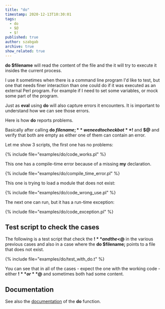 ```yaml
---
title: "do"
timestamp: 2020-12-13T10:30:01
tags:
  - do
  - $@
  - $!
published: true
author: szabgab
archive: true
show_related: true
---
```



**do $filename** will read the content of the file and the it will try to execute it insides the current process.

I use it sometimes when there is a command line program I'd like to test, but one that needs finer interaction
than one could do if it was executed as an external Perl program. For example if I need to set some variables, or
mock some part of the program.

Just as **eval** using **do** will also capture errors it encounters. It is important to understand how we can
see those errors.

Here is how **do** reports problems.


Basically after calling **do $filename;**we need to check bot **$!** and <b>$@</b> and verify that both are empty
as either one of them can contain an error.

Let me show 3 scripts, the first one has no problems:

{% include file="examples/do/code_works.pl" %}

This one has a compile-time error because of a missing **my** declaration.

{% include file="examples/do/compile_time_error.pl" %}

This one is trying to load a module that does not exist:

{% include file="examples/do/code_wrong_use.pl" %}

The next one can run, but it has a run-time exception:

{% include file="examples/do/code_exception.pl" %}

## Test script to check the cases

The following is a test script that check the **$!** and the <$@** in the various previous cases and also
in a case where the **do $filename;** points to a file that does not exist.

{% include file="examples/do/test_with_do.t" %}

You can see that in all of the cases - expect the one with the working code - either **$!** or **$@** and sometimes both had some content.

## Documentation

See also the [documentation](https://metacpan.org/pod/distribution/perl/pod/perlfunc.pod#do-BLOCK) of the **do** function.
